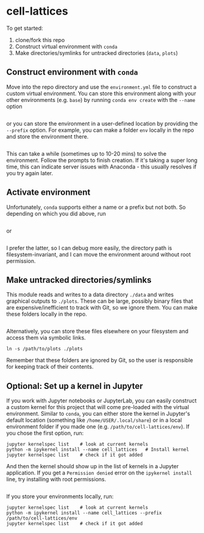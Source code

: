 # cell-lattices

To get started:
1. clone/fork this repo
2. Construct virtual environment with `conda`
3. Make directories/symlinks for untracked directories (`data`, `plots`)

## Construct environment with `conda`
Move into the repo directory and use the `environment.yml` file to construct a custom virtual environment. You can store this environment along with your other environments (e.g. `base`) by running `conda env create` with the `--name` option

```conda env create --file ./environment.yml --name cell-lattices
```

or you can store the environment in a user-defined location by providing the `--prefix` option. For example, you can make a folder `env` locally in the repo and store the environment there.

```conda env create --file ./environment.yml --prefix ./env
```

This can take a while (sometimes up to 10-20 mins) to solve the environment. Follow the prompts to finish creation. If it's taking a super long time, this can indicate server issues with Anaconda - this usually resolves if you try again later.

## Activate environment

Unfortunately, `conda` supports either a name or a prefix but not both. So depending on which you did above, run

```conda deactivate && conda activate cell-lattices
```

or

```conda deactivate && conda activate ./env
```

I prefer the latter, so I can debug more easily, the directory path is filesystem-invariant, and I can move the environment around without root permission.

## Make untracked directories/symlinks

This module reads and writes to a data directory `./data` and writes graphical outputs to `./plots`. These can be large, possibly binary files that are expensive/inefficient to track with Git, so we ignore them. You can make these folders locally in the repo.

```mkdir ./data ./plots
```

Alternatively, you can store these files elsewhere on your filesystem and access them via symbolic links.

```ln -s /path/to/data ./data
ln -s /path/to/plots ./plots
```

Remember that these folders are ignored by Git, so the user is responsible for keeping track of their contents.

## Optional: Set up a kernel in Jupyter

If you work with Jupyter notebooks or JupyterLab, you can easily construct a custom kernel for this project that will come pre-loaded with the virtual environment. Similar to `conda`, you can either store the kernel in Jupyter's default location (something like `/home/USER/.local/share`) or in a local environment folder if you made one (e.g. `/path/to/cell-lattices/env`). If you chose the first option, run:

```conda deactivate && conda activate ./env
jupyter kernelspec list    # look at current kernels
python -m ipykernel install --name cell_lattices   # Install kernel
jupyter kernelspec list    # check if it got added
```

And then the kernel should show up in the list of kernels in a Jupyter application. If you get a `Permission denied` error on the `ipykernel install` line, try installing with root permissions.

```sudo $(which python) -m ipykernel install --name cell_lattices
```

If you store your environments locally, run:

```conda deactivate && conda activate ./env
jupyter kernelspec list    # look at current kernels
python -m ipykernel install --name cell_lattices --prefix /path/to/cell-lattices/env
jupyter kernelspec list    # check if it got added
```
